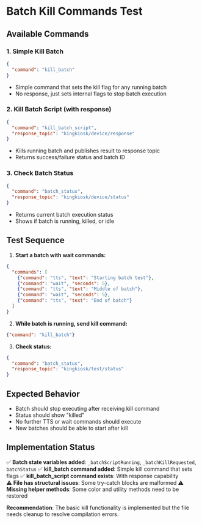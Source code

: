 # Batch Kill Commands Test

## Available Commands

### 1. Simple Kill Batch
```json
{
  "command": "kill_batch"
}
```
- Simple command that sets the kill flag for any running batch
- No response, just sets internal flags to stop batch execution

### 2. Kill Batch Script (with response)
```json
{
  "command": "kill_batch_script", 
  "response_topic": "kingkiosk/device/response"
}
```
- Kills running batch and publishes result to response topic
- Returns success/failure status and batch ID

### 3. Check Batch Status
```json
{
  "command": "batch_status",
  "response_topic": "kingkiosk/device/status"
}
```
- Returns current batch execution status
- Shows if batch is running, killed, or idle

## Test Sequence

1. **Start a batch with wait commands:**
```json
{
  "commands": [
    {"command": "tts", "text": "Starting batch test"},
    {"command": "wait", "seconds": 5},
    {"command": "tts", "text": "Middle of batch"},
    {"command": "wait", "seconds": 5}, 
    {"command": "tts", "text": "End of batch"}
  ]
}
```

2. **While batch is running, send kill command:**
```json
{"command": "kill_batch"}
```

3. **Check status:**
```json
{
  "command": "batch_status",
  "response_topic": "kingkiosk/test/status"
}
```

## Expected Behavior

- Batch should stop executing after receiving kill command
- Status should show "killed" 
- No further TTS or wait commands should execute
- New batches should be able to start after kill

## Implementation Status

✅ **Batch state variables added**: `_batchScriptRunning`, `_batchKillRequested`, `batchStatus`
✅ **kill_batch command added**: Simple kill command that sets flags
✅ **kill_batch_script command exists**: With response capability  
⚠️ **File has structural issues**: Some try-catch blocks are malformed
⚠️ **Missing helper methods**: Some color and utility methods need to be restored

**Recommendation**: The basic kill functionality is implemented but the file needs cleanup to resolve compilation errors.
